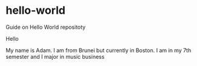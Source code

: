 # hello-world
Guide on Hello World repositoty

Hello

My name is Adam. I am from Brunei but currently in Boston. I am in my 7th semester and I major in music business
